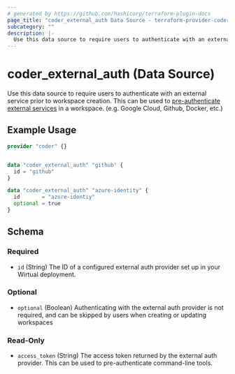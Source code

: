 ```yaml
---
# generated by https://github.com/hashicorp/terraform-plugin-docs
page_title: "coder_external_auth Data Source - terraform-provider-coder"
subcategory: ""
description: |-
  Use this data source to require users to authenticate with an external service prior to workspace creation. This can be used to pre-authenticate external services https://wirtual.dev/docs/admin/external-auth in a workspace. (e.g. Google Cloud, Github, Docker, etc.)
---
```


# coder_external_auth (Data Source)

Use this data source to require users to authenticate with an external service prior to workspace creation. This can be used to [pre-authenticate external services](https://wirtual.dev/docs/admin/external-auth) in a workspace. (e.g. Google Cloud, Github, Docker, etc.)

## Example Usage

```terraform
provider "coder" {}


data "coder_external_auth" "github" {
  id = "github"
}

data "coder_external_auth" "azure-identity" {
  id       = "azure-identiy"
  optional = true
}
```

<!-- schema generated by tfplugindocs -->
## Schema

### Required

- `id` (String) The ID of a configured external auth provider set up in your Wirtual deployment.

### Optional

- `optional` (Boolean) Authenticating with the external auth provider is not required, and can be skipped by users when creating or updating workspaces

### Read-Only

- `access_token` (String) The access token returned by the external auth provider. This can be used to pre-authenticate command-line tools.
